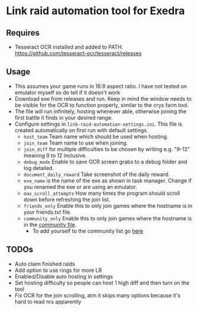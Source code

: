 # Link raid automation tool for Exedra

## Requires

* Tesseract OCR installed and added to PATH. <https://github.com/tesseract-ocr/tesseract/releases>

## Usage

* This assumes your game runs in 16:9 aspect ratio. I have not tested on emulator myself so do tell if it doesn't work
* Download exe from releases and run. Keep in mind the window needs to be visible for the OCR to function properly, similar to the crys farm tool.
* The file will run infinitely, hosting whenever able, otherwise joining the first battle it finds in your desired range.
* Configure settings in `link-raid-automation-settings.ini`. This file is created automatically on first run with default settings.
  * ``host_team`` Team name which should be used when hosting.
  * ``join_team`` Team name to use when joining.
  * ``join_diff`` for multiple difficulties to be chosen by writing e.g. "9-12" meaning 9 to 12 inclusive.  
  * ``debug_mode`` Enable to save OCR screen grabs to a debug folder and log detailed.
  * ``document_daily_reward`` Take screenshot of the daily reward.
  * ``exe_name`` is the name of the exe as shown in task manager. Change if you renamed the exe or are using an emulator.
  * ``max_scroll_attempts`` How many times the program should scroll down before refreshing the join list.
  * ``friends_only`` Enable this to only join games where the hostname is in your friends.txt file.
  * ``community_only`` Enable this to only join games where the hostname is in the [community file](https://github.com/thefrozenfishy/exedra-link-raid-automation/blob/main/community.txt).
    * To add yourself to the community list go [here](https://thefrozenfishy.github.io/exedra-dmg-calc/#/link-raid)

## TODOs

* Auto claim finished raids
* Add option to use rings for more LR
* Enabled/Disable auto hosting in settings
* Set hosting difficulty so people can host 1 high diff and then turn on the tool
* Fix OCR for the join scrolling, atm it skips many options because it's hard to read nrs apparently
